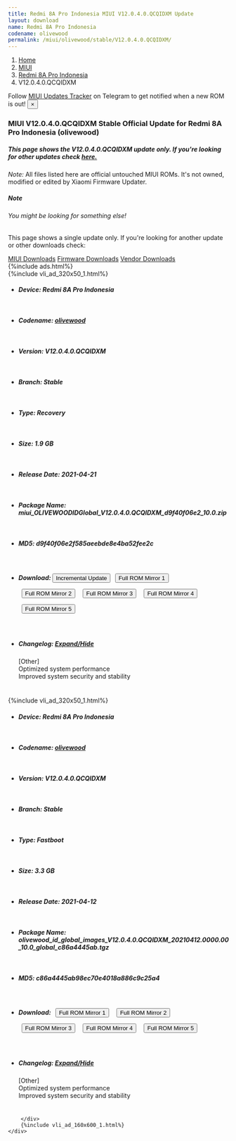 ```yaml
---
title: Redmi 8A Pro Indonesia MIUI V12.0.4.0.QCQIDXM Update
layout: download
name: Redmi 8A Pro Indonesia
codename: olivewood
permalink: /miui/olivewood/stable/V12.0.4.0.QCQIDXM/
---
```

<nav aria-label="breadcrumb">
    <ol class="breadcrumb">
        <li class="breadcrumb-item"><a href="/">Home</a></li>
        <li class="breadcrumb-item"><a href="/miui/">MIUI</a></li>
        <li class="breadcrumb-item"><a href="/miui/olivewood/">Redmi 8A Pro Indonesia</a></li>
        <li class="breadcrumb-item active" aria-current="page">V12.0.4.0.QCQIDXM</li>
    </ol>
</nav>
<div class="alert alert-primary alert-dismissible fade show" role="alert">
    Follow <a href="https://t.me/MIUIUpdatesTracker" class="alert-link">MIUI Updates Tracker</a> on Telegram to get
    notified when a new ROM is out!
    <button type="button" class="close" data-dismiss="alert" aria-label="Close">
        <span aria-hidden="true">&times;</span>
    </button>
</div>
<div class="col-12 mx-auto">
    <h3 class="title bg-light p-2 rounded">MIUI V12.0.4.0.QCQIDXM Stable Official Update for Redmi 8A Pro Indonesia (olivewood)</h3>
    <h5>This page shows the V12.0.4.0.QCQIDXM update only. If you're looking for other updates check
        <a href="/miui/olivewood/">here.</a></h5>
    <p><i>Note: </i>All files listed here are official untouched MIUI ROMs.
        It's not owned, modified or edited by Xiaomi Firmware Updater.</p>
    <div class="card">
        <div class="card-body">
            <h5 class="card-title">Note</h5>
            <h6 class="card-subtitle mb-2 text-muted">You might be looking for something else!</h6>
            <p class="card-text">This page shows a single update only.
                If you're looking for another update or other downloads check:</p>
            <a href="/miui/" class="card-link">MIUI Downloads</a>
            <a href="/firmware/" class="card-link">Firmware Downloads</a>
            <a href="/vendor/" class="card-link">Vendor Downloads</a>
        </div>
    </div>
    {%include ads.html%}
    <div class="row justify-content-center">
        <div class="col-10" id="downloads">
                    <div class="card card-body">
            {%include vli_ad_320x50_1.html%}
            <ul class="list-unstyled">
                <li style="padding-bottom: 10px;">
                    <h5><b>Device: </b>Redmi 8A Pro Indonesia</h5>
                </li>
                <li style="padding-bottom: 10px;">
                    <h5><b>Codename: </b> <a href="/miui/olivewood/" target="_blank">olivewood</a> </h5>
                </li>
                <li style="padding-bottom: 10px;">
                    <h5><b>Version: </b>V12.0.4.0.QCQIDXM</h5>
                </li>
                <li style="padding-bottom: 10px;">
                    <h5><b>Branch: </b>Stable</h5>
                </li>
                <li style="padding-bottom: 10px;">
                    <h5><b>Type: </b>Recovery</h5>
                </li>
                <li style="padding-bottom: 10px;">
                    <h5><b>Size: </b>1.9 GB</h5>
                </li>
                <li style="padding-bottom: 10px;">
                    <h5><b>Release Date: </b>2021-04-21</h5>
                </li>
                <li style="padding-bottom: 10px;">
                    <h5><b>Package Name: </b><span id="filename" class="text-dark">miui_OLIVEWOODIDGlobal_V12.0.4.0.QCQIDXM_d9f40f06e2_10.0.zip</span></h5>
                </li>
                <li style="padding-bottom: 10px;">
                    <h5><b>MD5: </b><span id="md5" class="text-muted">d9f40f06e2f585aeebde8e4ba52fee2c</span></h5>
                </li>
                <li style="padding-bottom: 10px;">
                    <h5><b>Download: </b><button type="button" id="incremental_download" class="btn btn-warning" onclick="window.open('https://bigota.d.miui.com/V12.0.4.0.QCQIDXM/miui-blockota-olivewood_id_global-V12.0.1.0.QCQIDXM-V12.0.4.0.QCQIDXM-7d8cb40c2b-10.0.zip', '_blank');"><i class="fa fa-download"></i> Incremental Update</button> <button type="button" id="download" class="btn btn-primary" style="margin: 7px;" onclick="window.open('https://cdn-ota.azureedge.net/V12.0.4.0.QCQIDXM/miui_OLIVEWOODIDGlobal_V12.0.4.0.QCQIDXM_d9f40f06e2_10.0.zip', '_blank');"><i class="fa fa-download"></i> Full ROM Mirror 1</button> <button type="button" id="download" class="btn btn-primary" style="margin: 7px;" onclick="window.open('https://bn.d.miui.com/V12.0.4.0.QCQIDXM/miui_OLIVEWOODIDGlobal_V12.0.4.0.QCQIDXM_d9f40f06e2_10.0.zip', '_blank');"><i class="fa fa-download"></i> Full ROM Mirror 2</button> <button type="button" id="download" class="btn btn-primary" style="margin: 7px;" onclick="window.open('https://ks3orig.bigota.d.miui.com/V12.0.4.0.QCQIDXM/miui_OLIVEWOODIDGlobal_V12.0.4.0.QCQIDXM_d9f40f06e2_10.0.zip', '_blank');"><i class="fa fa-download"></i> Full ROM Mirror 3</button> <button type="button" id="download" class="btn btn-primary" style="margin: 7px;" onclick="window.open('https://airtel.bigota.d.miui.com/V12.0.4.0.QCQIDXM/miui_OLIVEWOODIDGlobal_V12.0.4.0.QCQIDXM_d9f40f06e2_10.0.zip', '_blank');"><i class="fa fa-download"></i> Full ROM Mirror 4</button> <button type="button" id="download" class="btn btn-primary" style="margin: 7px;" onclick="window.open('https://hugeota.d.miui.com/V12.0.4.0.QCQIDXM/miui_OLIVEWOODIDGlobal_V12.0.4.0.QCQIDXM_d9f40f06e2_10.0.zip', '_blank');"><i class="fa fa-download"></i> Full ROM Mirror 5</button></h5>
                </li>
                <li style="padding-bottom: 10px;">
                    <h5><b>Changelog: </b><a href="#olivewood_1_changelog" data-toggle="collapse" role="button"
                            aria-expanded="false" aria-controls="olivewood_1_changelog"> <i class="fa fa-arrow-down"
                                aria-hidden="true"></i> Expand/Hide</a></h5>
                    <div class="collapse" id="olivewood_1_changelog">
                        <p id="changelog_text">[Other]<br>Optimized system performance<br>Improved system security and stability</p>
                    </div>
                </li>
            </ul>
        </div>
        <div class="card card-body">
            {%include vli_ad_320x50_1.html%}
            <ul class="list-unstyled">
                <li style="padding-bottom: 10px;">
                    <h5><b>Device: </b>Redmi 8A Pro Indonesia</h5>
                </li>
                <li style="padding-bottom: 10px;">
                    <h5><b>Codename: </b> <a href="/miui/olivewood/" target="_blank">olivewood</a> </h5>
                </li>
                <li style="padding-bottom: 10px;">
                    <h5><b>Version: </b>V12.0.4.0.QCQIDXM</h5>
                </li>
                <li style="padding-bottom: 10px;">
                    <h5><b>Branch: </b>Stable</h5>
                </li>
                <li style="padding-bottom: 10px;">
                    <h5><b>Type: </b>Fastboot</h5>
                </li>
                <li style="padding-bottom: 10px;">
                    <h5><b>Size: </b>3.3 GB</h5>
                </li>
                <li style="padding-bottom: 10px;">
                    <h5><b>Release Date: </b>2021-04-12</h5>
                </li>
                <li style="padding-bottom: 10px;">
                    <h5><b>Package Name: </b><span id="filename" class="text-dark">olivewood_id_global_images_V12.0.4.0.QCQIDXM_20210412.0000.00_10.0_global_c86a4445ab.tgz</span></h5>
                </li>
                <li style="padding-bottom: 10px;">
                    <h5><b>MD5: </b><span id="md5" class="text-muted">c86a4445ab98ec70e4018a886c9c25a4</span></h5>
                </li>
                <li style="padding-bottom: 10px;">
                    <h5><b>Download: </b> <button type="button" id="download" class="btn btn-primary" style="margin: 7px;" onclick="window.open('https://cdn-ota.azureedge.net/V12.0.4.0.QCQIDXM/olivewood_id_global_images_V12.0.4.0.QCQIDXM_20210412.0000.00_10.0_global_c86a4445ab.tgz', '_blank');"><i class="fa fa-download"></i> Full ROM Mirror 1</button> <button type="button" id="download" class="btn btn-primary" style="margin: 7px;" onclick="window.open('https://bn.d.miui.com/V12.0.4.0.QCQIDXM/olivewood_id_global_images_V12.0.4.0.QCQIDXM_20210412.0000.00_10.0_global_c86a4445ab.tgz', '_blank');"><i class="fa fa-download"></i> Full ROM Mirror 2</button> <button type="button" id="download" class="btn btn-primary" style="margin: 7px;" onclick="window.open('https://ks3orig.bigota.d.miui.com/V12.0.4.0.QCQIDXM/olivewood_id_global_images_V12.0.4.0.QCQIDXM_20210412.0000.00_10.0_global_c86a4445ab.tgz', '_blank');"><i class="fa fa-download"></i> Full ROM Mirror 3</button> <button type="button" id="download" class="btn btn-primary" style="margin: 7px;" onclick="window.open('https://airtel.bigota.d.miui.com/V12.0.4.0.QCQIDXM/olivewood_id_global_images_V12.0.4.0.QCQIDXM_20210412.0000.00_10.0_global_c86a4445ab.tgz', '_blank');"><i class="fa fa-download"></i> Full ROM Mirror 4</button> <button type="button" id="download" class="btn btn-primary" style="margin: 7px;" onclick="window.open('https://hugeota.d.miui.com/V12.0.4.0.QCQIDXM/olivewood_id_global_images_V12.0.4.0.QCQIDXM_20210412.0000.00_10.0_global_c86a4445ab.tgz', '_blank');"><i class="fa fa-download"></i> Full ROM Mirror 5</button></h5>
                </li>
                <li style="padding-bottom: 10px;">
                    <h5><b>Changelog: </b><a href="#olivewood_2_changelog" data-toggle="collapse" role="button"
                            aria-expanded="false" aria-controls="olivewood_2_changelog"> <i class="fa fa-arrow-down"
                                aria-hidden="true"></i> Expand/Hide</a></h5>
                    <div class="collapse" id="olivewood_2_changelog">
                        <p id="changelog_text">[Other]<br>Optimized system performance<br>Improved system security and stability</p>
                    </div>
                </li>
            </ul>
        </div>

        </div>
        {%include vli_ad_160x600_1.html%}
    </div>
</div>
